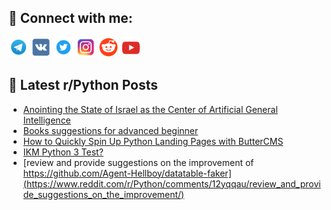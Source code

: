 ## 🔎 Connect with me:
[<img src="https://github.com/bullbesh/bullbesh/blob/main/images/Telegram.png" width="32" height="32" />](https://t.me/bullbesh)
[<img src="https://github.com/bullbesh/bullbesh/blob/main/images/VK.png" width="32" height="32" />](https://vk.com/bullbesh)
[<img src="https://github.com/bullbesh/bullbesh/blob/main/images/Twitter.png" width="32" height="32" />](https://twitter.com/bullbesh1)
[<img src="https://github.com/bullbesh/bullbesh/blob/main/images/Instagram.png" width="32" height="32" />](https://www.instagram.com/bullbesh)
[<img src="https://github.com/bullbesh/bullbesh/blob/main/images/Reddit.png" width="32" height="32" />](https://www.reddit.com/user/bullbesh)
[<img src="https://github.com/bullbesh/bullbesh/blob/main/images/YouTube.png" width="32" height="32" />](https://www.youtube.com/channel/UCtfjRs6uzgq5mfm8S06WTcg)

## 📕 Latest r/Python Posts
<!-- BLOG-POST-LIST:START -->
- [Anointing the State of Israel as the Center of Artificial General Intelligence](https://www.reddit.com/r/Python/comments/12yt3nj/anointing_the_state_of_israel_as_the_center_of/)
- [Books suggestions for advanced beginner](https://www.reddit.com/r/Python/comments/12ystp9/books_suggestions_for_advanced_beginner/)
- [How to Quickly Spin Up Python Landing Pages with ButterCMS](https://www.reddit.com/r/Python/comments/12yr8dh/how_to_quickly_spin_up_python_landing_pages_with/)
- [IKM Python 3 Test?](https://www.reddit.com/r/Python/comments/12yr0pe/ikm_python_3_test/)
- [review and provide suggestions on the improvement of https://github.com/Agent-Hellboy/datatable-faker](https://www.reddit.com/r/Python/comments/12yqqau/review_and_provide_suggestions_on_the_improvement/)
<!-- BLOG-POST-LIST:END -->
